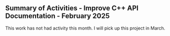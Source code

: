 ## Summary of Activities - Improve C++ API Documentation - February 2025

This work has not had activity this month.  I will pick up this project in March.
